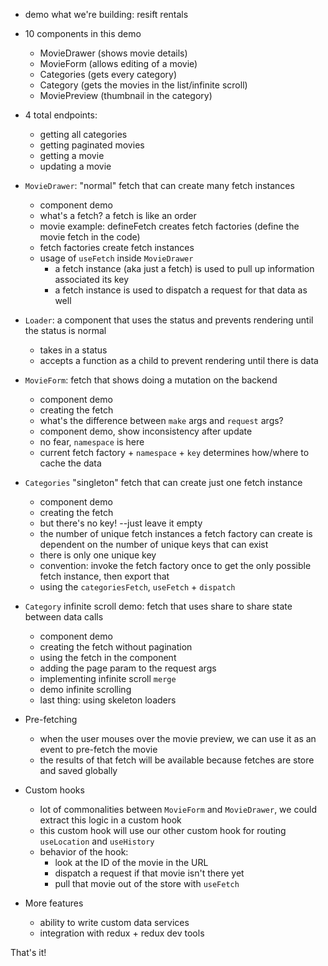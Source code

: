 - demo what we're building: resift rentals

- 10 components in this demo

  - MovieDrawer (shows movie details)
  - MovieForm (allows editing of a movie)
  - Categories (gets every category)
  - Category (gets the movies in the list/infinite scroll)
  - MoviePreview (thumbnail in the category)

- 4 total endpoints:

  - getting all categories
  - getting paginated movies
  - getting a movie
  - updating a movie

- `MovieDrawer`: "normal" fetch that can create many fetch instances

  - component demo
  - what's a fetch? a fetch is like an order
  - movie example: defineFetch creates fetch factories (define the movie fetch in the code)
  - fetch factories create fetch instances
  - usage of `useFetch` inside `MovieDrawer`
    - a fetch instance (aka just a fetch) is used to pull up information associated its key
    - a fetch instance is used to dispatch a request for that data as well

- `Loader`: a component that uses the status and prevents rendering until the status is normal

  - takes in a status
  - accepts a function as a child to prevent rendering until there is data

- `MovieForm`: fetch that shows doing a mutation on the backend

  - component demo
  - creating the fetch
  - what's the difference between `make` args and `request` args?
  - component demo, show inconsistency after update
  - no fear, `namespace` is here
  - current fetch factory + `namespace` + `key` determines how/where to cache the data

- `Categories` "singleton" fetch that can create just one fetch instance

  - component demo
  - creating the fetch
  - but there's no key! --just leave it empty
  - the number of unique fetch instances a fetch factory can create is dependent on the number of unique keys that can exist
  - there is only one unique key
  - convention: invoke the fetch factory once to get the only possible fetch instance, then export that
  - using the `categoriesFetch`, `useFetch` + `dispatch`

- `Category` infinite scroll demo: fetch that uses share to share state between data calls

  - component demo
  - creating the fetch without pagination
  - using the fetch in the component
  - adding the page param to the request args
  - implementing infinite scroll `merge`
  - demo infinite scrolling
  - last thing: using skeleton loaders

- Pre-fetching

  - when the user mouses over the movie preview, we can use it as an event to pre-fetch the movie
  - the results of that fetch will be available because fetches are store and saved globally

- Custom hooks

  - lot of commonalities between `MovieForm` and `MovieDrawer`, we could extract this logic in a custom hook
  - this custom hook will use our other custom hook for routing `useLocation` and `useHistory`
  - behavior of the hook:
    - look at the ID of the movie in the URL
    - dispatch a request if that movie isn't there yet
    - pull that movie out of the store with `useFetch`

- More features

  - ability to write custom data services
  - integration with redux + redux dev tools

That's it!
